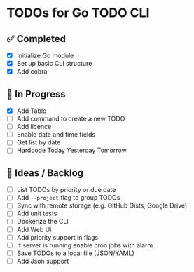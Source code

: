 # TODOs for Go TODO CLI

## ✅ Completed
- [x] Initialize Go module
- [x] Set up basic CLI structure
- [x] Add cobra

## 🔨 In Progress
- [X] Add Table
- [ ] Add command to create a new TODO
- [ ] Add licence 
- [ ] Enable date and time fields
- [ ] Get list by date
- [ ] Hardcode Today Yesterday Tomorrow 

## 🧠 Ideas / Backlog
- [ ] List TODOs by priority or due date
- [ ] Add `--project` flag to group TODOs
- [ ] Sync with remote storage (e.g. GitHub Gists, Google Drive)
- [ ] Add unit tests
- [ ] Dockerize the CLI
- [ ] Add Web Ui
- [ ] Add priority support in flags 
- [ ] If server is running enable cron jobs with alarm
- [ ] Save TODOs to a local file (JSON/YAML)
- [ ] Add Json support